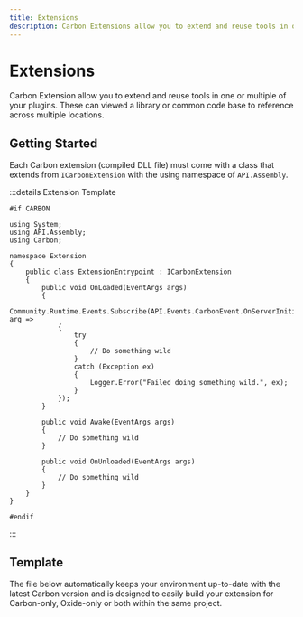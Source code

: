 ```yaml
---
title: Extensions
description: Carbon Extensions allow you to extend and reuse tools in one or more plugins.
---
```


# <CarbonIcons icon="star" /> Extensions

Carbon Extension allow you to extend and reuse tools in one or multiple of your plugins. These can viewed a library or
common code base to reference across multiple locations.

## Getting Started

Each Carbon extension (compiled DLL file) must come with a class that extends from `ICarbonExtension` with the using
namespace of `API.Assembly`.

:::details Extension Template

```csharp:line-numbers
#if CARBON

using System;
using API.Assembly;
using Carbon;

namespace Extension
{
    public class ExtensionEntrypoint : ICarbonExtension
    {
        public void OnLoaded(EventArgs args)
        {
            Community.Runtime.Events.Subscribe(API.Events.CarbonEvent.OnServerInitialized, arg =>
            {
                try
                {
                    // Do something wild
                }
                catch (Exception ex)
                {
                    Logger.Error("Failed doing something wild.", ex);
                }
            });
        }

        public void Awake(EventArgs args)
        {
            // Do something wild
        }

        public void OnUnloaded(EventArgs args)
        {
            // Do something wild
        }
    }
}

#endif
```

:::

## Template

The file below automatically keeps your environment up-to-date with the latest Carbon version and is designed to easily
build your extension for Carbon-only, Oxide-only or both within the same project.

<CarbonButton
href="/Carbon.ExtensionTemplate.zip"
text="Download Template"
icon="download" external
/>
